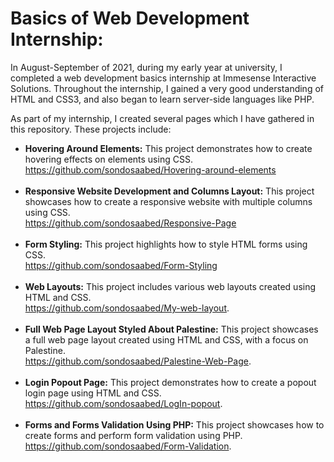 <h1>Basics of Web Development Internship:</h1>
	<p>In August-September of 2021, during my early year at university, I completed a web development basics internship at Immesense Interactive Solutions. Throughout the internship, I gained a very good understanding of HTML and CSS3, and also began to learn server-side languages like PHP.</p>
  
  <p>As part of my internship, I created several pages which I have gathered in this repository. These projects include:</p>
  
  <ul>
	<li><strong>Hovering Around Elements:</strong> This project demonstrates how to create hovering effects on elements using CSS. </br>
  <a href="https://github.com/sondosaabed/Hovering-around-elements">https://github.com/sondosaabed/Hovering-around-elements</a></li>
	</br>
  <li><strong>Responsive Website Development and Columns Layout:</strong> This project showcases how to create a responsive website with multiple columns using CSS. </br>
  <a href="https://github.com/sondosaabed/Responsive-Page">https://github.com/sondosaabed/Responsive-Page</a></li>
	</br>
  <li><strong>Form Styling:</strong> This project highlights how to style HTML forms using CSS. </br>
  <a href="https://github.com/sondosaabed/Form-Styling">https://github.com/sondosaabed/Form-Styling</a></li>
  </br>
	<li><strong>Web Layouts:</strong> This project includes various web layouts created using HTML and CSS. </br>
  <a href="https://github.com/sondosaabed/My-web-layout">https://github.com/sondosaabed/My-web-layout</a>.</li>
  </br>
	<li><strong>Full Web Page Layout Styled About Palestine:</strong> This project showcases a full web page layout created using HTML and CSS, with a focus on Palestine. </br>
  <a href="https://github.com/sondosaabed/Palestine-Web-Page">https://github.com/sondosaabed/Palestine-Web-Page</a>.</li>
  </br>
	<li><strong>Login Popout Page:</strong> This project demonstrates how to create a popout login page using HTML and CSS. </br>
  <a href="https://github.com/sondosaabed/LogIn-popout">https://github.com/sondosaabed/LogIn-popout</a>.</li>
  </br>
	<li><strong>Forms and Forms Validation Using PHP:</strong> This project showcases how to create forms and perform form validation using PHP. </br>
  <a href="https://github.com/sondosaabed/Form-Validation">https://github.com/sondosaabed/Form-Validation</a>.</li>
  </br>
</ul>
